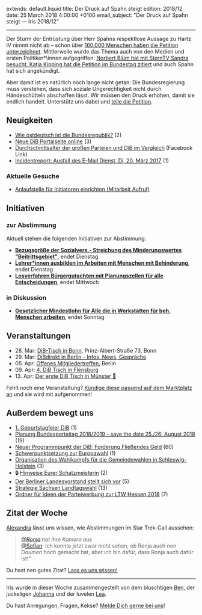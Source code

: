 
extends: default.liquid
title: Der Druck auf Spahn steigt
edition: 2018/12
date: 25 March 2018 4:00:00 +0100
email_subject: "Der Druck auf Spahn steigt — Iris 2018/12"

---

Der Sturm der Entrüstung über Herr Spahns respektlose Aussage zu Hartz IV nimmt nicht ab – schon über [160.000 Menschen haben die Petition unterzeichnet](https://www.change.org/p/lieber-jensspahn-leben-sie-f%C3%BCr-einen-monat-vom-hartziv-grundregelsatz-armut-spahn). Mittlerweile wurde das Thema auch von den Medien und ersten Politiker*\innen aufgegriffen: [Norbert Blüm hat mit SternTV Sandra besucht, Katja Kipping hat die Petition im Bundestag zitiert](https://www.change.org/p/lieber-jensspahn-leben-sie-f%C3%BCr-einen-monat-vom-hartziv-grundregelsatz-armut-spahn/u/22544189) und auch Spahn hat sich angekündigt.

Aber damit ist es natürlich noch lange nicht getan: Die Bundesregierung muss verstehen, dass sich soziale Ungerechtigkeit nicht durch Händeschütteln abschaffen lässt. Wir müssen den Druck erhöhen, damit sie endlich handelt. Unterstütz uns dabei und [teile die Petition](https://www.change.org/p/lieber-jensspahn-leben-sie-f%C3%BCr-einen-monat-vom-hartziv-grundregelsatz-armut-spahn). 


## Neuigkeiten

 - [Wie ostdeutsch ist die Bundesrepublik?](https://marktplatz.dib.de/t/wie-ostdeutsch-ist-die-bundesrepublik/19904) (2)
 - [Neue DiB Portalseite online](https://marktplatz.dib.de/t/neue-dib-portalseite-online/19809) (3)
 - [Durchschnittsalter der großen Parteien und DiB im Vergleich](https://www.facebook.com/demokratiebewegen/photos/a.1799532770314241.1073741828.1799478453653006/1994195724181277/?type=3&theater) (Facebook Link)
 - [Incidentreport: Ausfall des E-Mail Dienst, Di, 20. März 2017](https://marktplatz.dib.de/t/incidentreport-ausfall-des-e-mail-dienst-di-20-maerz-2017/19822) (1)

### Aktuelle Gesuche

 - [Anlaufstelle für Initiatoren einrichten (Mitarbeit Aufruf)](https://marktplatz.dib.de/t/anlaufstelle-fuer-initiatoren-einrichten-mitarbeit-aufruf/15684)

## Initiativen

### zur Abstimmung
Aktuell stehen die folgenden Initiativen zur Abstimmung:

 - **[Bezugsgröße der Sozialvers.- Streichung des Minderungswertes “Beitrittsgebiet"](https://abstimmen.dib.de/initiative/178-bezugsgroe-der-sozialvers-streichung-des-minderungswertes-beitrittsgebiet)**, endet Dienstag
 - **[Lehrer\*innen ausbilden im Arbeiten mit Menschen mit Behinderung](https://abstimmen.dib.de/initiative/179-lehrerinnen-ausbilden-im-arbeiten-mit-menschen-mit-behinderung)**, endet Dienstag
 - **[Losverfahren Bürgergutachten mit Planungszellen für alle Entscheidungen](https://abstimmen.dib.de/initiative/138-losverfahren-burgergutachten-mit-planungszellen-fur-alle-entscheidungen)**, endet Mittwoch

### in Diskussion
 - **[Gesetzlicher Mindestlohn für Alle die in Werkstätten für beh. Menschen arbeiten](https://abstimmen.dib.de/initiative/182-gesetzlicher-mindestlohn-fur-alle-die-in-werkstatten-fur-beh-menschen-arbeiten)**, endet Sonntag


## Veranstaltungen

 - 28.&nbsp;Mar: [DiB-Tisch in Bonn](https://marktplatz.dib.de/t/dib-tisch-in-bonn-am-28-03/18240), Prinz-Albert-Straße 73, Bonn
 - 29.&nbsp;Mar: [DiBdirekt in Berlin - Infos, News, Gespräche](https://marktplatz.dib.de/t/dibdirekt-am-29-3-18-in-berlin-infos-news-gespraeche/19894) 
 - 05.&nbsp;Apr: [Offenes Mitgliedertreffen](https://marktplatz.dib.de/t/5-april-2018-offenes-mitgliedertreffen/19897), Berlin
 - 09.&nbsp;Apr: [4. DiB Tisch in Flensburg](https://marktplatz.dib.de/t/4-dib-tisch-in-flensburg/19718)
 - 13.&nbsp;Apr: [Der erste DiB Tisch in Münster 🎉](https://marktplatz.dib.de/t/der-erste-dib-tisch-in-muenster-tada/19208)



Fehlt noch eine Veranstaltung? [Kündige diese passend auf dem Marktplatz an](https://marktplatz.dib.de/t/veranstaltungen-fuer-iris-ankuendigen/11128?source_topic_id=2720) und sie wird mit aufgenommen!

## Außerdem bewegt uns

 - [1. Geburtstagfeier DiB](https://marktplatz.dib.de/t/1-geburtstagfeier-dib/19944) (1)
 - [Planung Bundesparteitag 2018/2019 - save the date 25./26. August 2018](https://marktplatz.dib.de/t/planung-bundesparteitag-2018-2019-save-the-date-25-26-august-2018/19588) (19)
 - [Neuer Programmpunkt der DiB: Forderung Fließendes Geld](https://marktplatz.dib.de/t/neuer-programmpunkt-der-dib-forderung-fliessendes-geld/19597) (60)
 - [Schwerpunktsetzung zur Europawahl](https://marktplatz.dib.de/t/schwerpunktsetzung-zur-europawahl-europe/19657) (1)
 - [Organisation des Wahlkampfs für die Gemeindewahlen in Schleswig-Holstein](https://marktplatz.dib.de/t/organisation-des-wahlkampfs-fuer-die-gemeindewahlen/19748) (3)
 - 🔒 [Hinweise Eurer Schatzmeisterin](https://marktplatz.dib.de/t/hinweise-eurer-schatzmeisterin/19653) (2)
 - [Der Berliner Landesvorstand stellt sich vor](https://marktplatz.dib.de/t/der-berliner-landesvorstand-stellt-sich-vor/19898) (5)
 - [Strategie Sachsen Landtagswahl](https://marktplatz.dib.de/t/strategie-sachsen-landtagswahl/19755) (13)
 - [Ordner für Ideen der Parteiwerbung zur LTW Hessen 2018](https://marktplatz.dib.de/t/ordner-fuer-ideen-der-parteiwerbung-zur-ltw-2018/19699) (7)



## Zitat der Woche
[Alexandra](https://marktplatz.dib.de/u/Alexandra) lässt uns wissen, wie Abstimmungen im Star Trek-Call aussehen:

> _[@Ronja](https://marktplatz.dib.de/u/ronja) hat ihre Kamera aus_  
> [@Sofian](https://marktplatz.dib.de/u/sofian): Ich konnte jetzt zwar nicht sehen, ob Ronja auch nen _Daumen hoch_ gemacht hat, aber ich bin dafür, dass Ronja auch dafür ist!"

Du hast nen gutes Zitat? [Lass es uns wissen!](https://marktplatz.dib.de/t/lustige-dib-zitate/10175)


---

Iris wurde in dieser Woche zusammengestellt von dem bluschtigen [Ben](https://marktplatz.dib.de/u/Ben/), der juckeligen [Johanna](https://marktplatz.dib.de/u/Johanna/) und der luvelen [Lea](https://marktplatz.dib.de/u/Leia/).

Du hast Anregungen, Fragen, Kekse? [Melde Dich gerne bei uns](https://marktplatz.dib.de/t/neu-iris-die-woechtliche-zusammenfasssung-zum-sonntagsbrunch/10990)!

